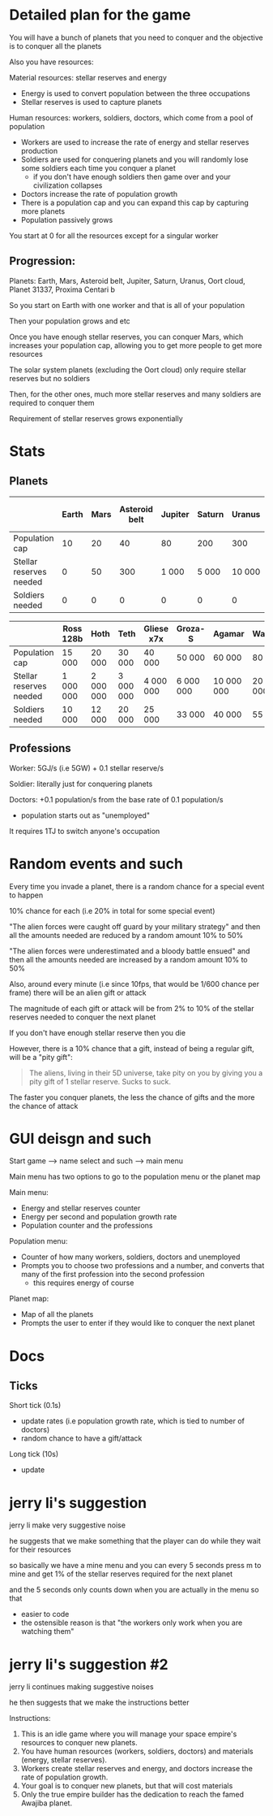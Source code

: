 # Detailed plan for the game
You will have a bunch of planets that you need to conquer and the objective is to conquer all the planets

Also you have resources:
  
  Material resources: stellar reserves and energy
   - Energy is used to convert population between the three occupations
   - Stellar reserves is used to capture planets
  
  Human resources: workers, soldiers, doctors, which come from a pool of population
   - Workers are used to increase the rate of energy and stellar reserves production
   - Soldiers are used for conquering planets and you will randomly lose some soldiers each time you conquer a planet
     - if you don't have enough soldiers then game over and your civilization collapses
   - Doctors increase the rate of population growth
   - There is a population cap and you can expand this cap by capturing more planets
   - Population passively grows

You start at 0 for all the resources except for a singular worker
## Progression:
Planets: Earth, Mars, Asteroid belt, Jupiter, Saturn, Uranus, Oort cloud, Planet 31337, Proxima Centari b

So you start on Earth with one worker and that is all of your population

Then your population grows and etc

Once you have enough stellar reserves, you can conquer Mars, which increases your population cap, allowing you to get more people to get more resources

The solar system planets (excluding the Oort cloud) only require stellar reserves but no soldiers

Then, for the other ones, much more stellar reserves and many soldiers are required to conquer them

Requirement of stellar reserves grows exponentially

# Stats
## Planets
|                         | Earth | Mars | Asteroid belt | Jupiter | Saturn | Uranus | Oort cloud | Planet X | Proxima centauri b |
|-------------------------|-------|------|---------------|---------|--------|--------|------------|--------------|--------------------|
| Population cap          | 10    | 20   | 40            | 80      | 200    | 300    | 1 000      | 3 000        | 10 000             |
| Stellar reserves needed | 0     | 50   | 300           | 1 000   | 5 000  | 10 000  | 50 000     | 100 000      | 500 000            |
| Soldiers needed         | 0     | 0    | 0             | 0       | 0      | 0      | 500        | 1 000        | 5 000              |

|                         | Ross 128b | Hoth      | Teth      | Gliese x7x | Groza-S   | Agamar     | Wayland    | SR-25      | Awajiba    |
|-------------------------|-----------|-----------|-----------|------------|-----------|------------|------------|------------|------------|
| Population cap          | 15 000    | 20 000    | 30 000    | 40 000     | 50 000    | 60 000     | 80 000     | 80 000     | 80 000     |
| Stellar reserves needed | 1 000 000 | 2 000 000 | 3 000 000 | 4 000 000  | 6 000 000 | 10 000 000 | 20 000 000 | 40 000 000 | 69 420 000 |
| Soldiers needed         | 10 000    | 12 000    | 20 000    | 25 000     | 33 000    | 40 000     | 55 000     | 60 000     | 65 000     |
## Professions
Worker: 5GJ/s (i.e 5GW) + 0.1 stellar reserve/s

Soldier: literally just for conquering planets

Doctors: +0.1 population/s from the base rate of 0.1 population/s
 - population starts out as "unemployed"

It requires 1TJ to switch anyone's occupation

# Random events and such
Every time you invade a planet, there is a random chance for a special event to happen

10% chance for each (i.e 20% in total for some special event)

"The alien forces were caught off guard by your military strategy" and then all the amounts needed are reduced by a random amount 10% to 50%

"The alien forces were underestimated and a bloody battle ensued" and then all the amounts needed are increased by a random amount 10% to 50%


Also, around every minute (i.e since 10fps, that would be 1/600 chance per frame) there will be an alien gift or attack

The magnitude of each gift or attack will be from 2% to 10% of the stellar reserves needed to conquer the next planet

If you don't have enough stellar reserve then you die

However, there is a 10% chance that a gift, instead of being a regular gift, will be a "pity gift":
> The aliens, living in their 5D universe, take pity on you by giving you a pity gift of 1 stellar reserve. Sucks to suck.

The faster you conquer planets, the less the chance of gifts and the more the chance of attack

# GUI deisgn and such
Start game --> name select and such --> main menu

Main menu has two options to go to the population menu or the planet map

Main menu:
- Energy and stellar reserves counter
- Energy per second and population growth rate
- Population counter and the professions

Population menu:
- Counter of how many workers, soldiers, doctors and unemployed
- Prompts you to choose two professions and a number, and converts that many of the first profession into the second profession
   - this requires energy of course

Planet map:
- Map of all the planets
- Prompts the user to enter if they would like to conquer the next planet

# Docs
## Ticks
Short tick (0.1s)
- update rates (i.e population growth rate, which is tied to number of doctors)
- random chance to have a gift/attack

Long tick (10s)
- update 

# jerry li's suggestion
jerry li make very suggestive noise

he suggests that we make something that the player can do while they wait for their resources

so basically we have a mine menu and you can every 5 seconds press m to mine and get 1% of the stellar reserves required for the next planet

and the 5 seconds only counts down when you are actually in the menu so that
- easier to code
- the ostensible reason is that "the workers only work when you are watching them"

# jerry li's suggestion #2
jerry li continues making suggestive noises

he then suggests that we make the instructions better

Instructions:
1. This is an idle game where you will manage your space empire's resources to conquer new planets.
2. You have human resources (workers, soldiers, doctors) and materials (energy, stellar reserves).
3. Workers create stellar reserves and energy, and doctors increase the rate of population growth.
4. Your goal is to conquer new planets, but that will cost materials
5. Only the true empire builder has the dedication to reach the famed Awajiba planet.